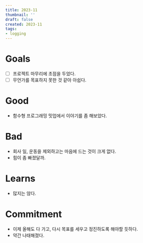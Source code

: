```yaml
---
title: 2023-11
thumbnail: ''
draft: false
created: 2023-11
tags:
- logging
---
```


# Goals

* [ ] 프로젝트 마무리에 초점을 두었다.
* [ ] 무언가를 목표하지 못한 것 같아 아쉽다.

# Good

* 함수형  프로그래밍 밋업에서 이야기를 좀 해보았다.

# Bad

* 회사 일, 운동을 제외하고는 마음에 드는 것이 크게 없다.
* 힘이 좀 빠졌달까.

# Learns

* 많지는 않다.

# Commitment

* 이제 올해도 다 가고, 다시 목표를 세우고 정진하도록 해야할 듯하다.
* 약간 나태해졌다.
